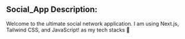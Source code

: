 ## Social_App Description:

Welcome to the ultimate social network application. I am using Next.js, Tailwind CSS, and JavaScript! as my tech stacks 🚀

